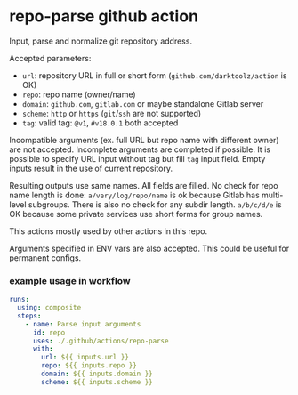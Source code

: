 # repo-parse github action
Input, parse and normalize git repository address.

Accepted parameters:
- `url`: repository URL in full or short form (`github.com/darktoolz/action` is OK)
- `repo`: repo name (owner/name)
- `domain`: `github.com`, `gitlab.com` or maybe standalone Gitlab server
- `scheme`: `http` or `https` (`git`/`ssh` are not supported)
- `tag`: valid tag: `@v1`, `#v18.0.1` both accepted

Incompatible arguments (ex. full URL but repo name with different owner) are not accepted.
Incomplete arguments are completed if possible.
It is possible to specify URL input without tag but fill `tag` input field.
Empty inputs result in the use of current repository.

Resulting outputs use same names. All fields are filled.
No check for repo name length is done: `a/very/log/repo/name` is ok because Gitlab has multi-level subgroups.
There is also no check for any subdir length. `a/b/c/d/e` is OK because some private services use short forms for group names.

This actions mostly used by other actions in this repo.

Arguments specified in ENV vars are also accepted. This could be useful for permanent configs.

### example usage in workflow
```yml
runs:
  using: composite
  steps:
    - name: Parse input arguments
      id: repo
      uses: ./.github/actions/repo-parse
      with:
        url: ${{ inputs.url }}
        repo: ${{ inputs.repo }}
        domain: ${{ inputs.domain }}
        scheme: ${{ inputs.scheme }}
```
